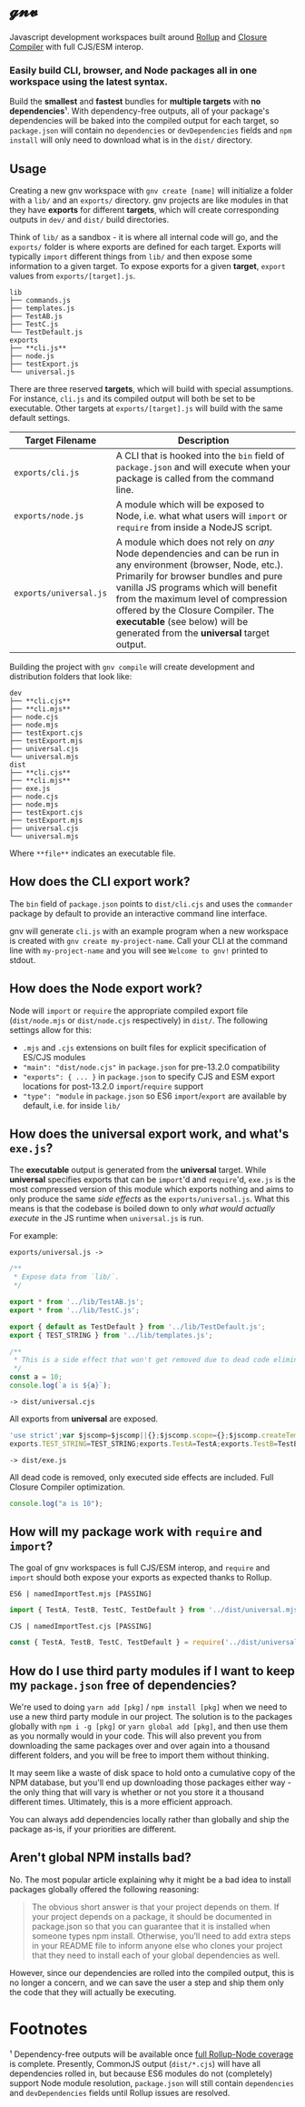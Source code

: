# 𝓰𝓷𝓿
Javascript development workspaces built around
[Rollup](https://github.com/rollup/rollup) and [Closure
Compiler](https://github.com/google/closure-compiler) with full CJS/ESM interop.

### Easily build CLI, browser, and Node packages all in one workspace using the latest syntax.
Build the **smallest** and **fastest** bundles for **multiple targets** with
**no dependencies**¹.  With dependency-free outputs, all of your package's
dependencies will be baked into the compiled output for each target, so
`package.json` will contain no `dependencies` or `devDependencies` fields and
`npm install` will only need to download what is in the `dist/` directory.  

## Usage
Creating a new gnv workspace with `gnv create [name]` will initialize a folder
with a `lib/` and an `exports/` directory. gnv projects are like modules in that
they have **exports** for different **targets**, which will create corresponding
outputs in `dev/` and `dist/` build directories.

Think of `lib/` as a sandbox - it is where all internal code will go, and the
`exports/` folder is where exports are defined for each target. Exports will
typically `import` different things from `lib/` and then expose some information
to a given target. To expose exports for a given **target**, `export` values
from `exports/[target].js`.

```
lib
├── commands.js
├── templates.js
├── TestAB.js
├── TestC.js
└── TestDefault.js
exports
├── **cli.js**
├── node.js
├── testExport.js
└── universal.js
```

There are three reserved **targets**, which will build with special assumptions.
For instance, `cli.js` and its compiled output will both be set to be
executable. Other targets at `exports/[target].js` will build with the same
default settings.

| Target Filename | Description |
|--|--|
| `exports/cli.js` | A CLI that is hooked into the `bin` field of `package.json` and will execute when your package is called from the command line. |
| `exports/node.js` | A module which will be exposed to Node, i.e. what what users will `import` or `require` from inside a NodeJS script. |
| `exports/universal.js` | A module which does not rely on *any* Node dependencies and can be run in any environment (browser, Node, etc.). Primarily for browser bundles and pure vanilla JS programs which will benefit from the maximum level of compression offered by the Closure Compiler. The **executable** (see below) will be generated from the **universal** target output.

Building the project with `gnv compile` will create development and distribution
folders that look like:
```
dev
├── **cli.cjs**
├── **cli.mjs**
├── node.cjs
├── node.mjs
├── testExport.cjs
├── testExport.mjs
├── universal.cjs
└── universal.mjs
dist
├── **cli.cjs**
├── **cli.mjs**
├── exe.js
├── node.cjs
├── node.mjs
├── testExport.cjs
├── testExport.mjs
├── universal.cjs
└── universal.mjs
```

Where `**file**` indicates an executable file.

## How does the CLI export work?
The `bin` field of `package.json` points to `dist/cli.cjs` and uses the
`commander` package by default to provide an interactive command line interface.

gnv will generate `cli.js` with an example program when a new workspace is
created with `gnv create my-project-name`. Call your CLI at the command line
with `my-project-name` and you will see `Welcome to gnv!` printed to stdout.

## How does the Node export work?
Node will `import` or `require` the appropriate compiled export file
(`dist/node.mjs` or `dist/node.cjs` respectively) in `dist/`. The following
settings allow for this:

* `.mjs` and `.cjs` extensions on built files for explicit specification of
  ES/CJS modules
* `"main": "dist/node.cjs"` in `package.json` for pre-13.2.0 compatibility
* `"exports": { ... }` in `package.json` to specify CJS and ESM export locations
  for post-13.2.0 `import`/`require` support
* `"type": "module` in `package.json` so ES6 `import`/`export` are available by
  default, i.e. for inside `lib/`

## How does the universal export work, and what's `exe.js`?
The **executable** output is generated from the **universal** target. While
**universal** specifies exports that can be `import`'d and `require`'d, `exe.js`
is the most compressed version of this module which exports nothing and aims to
only produce the same *side effects* as the `exports/universal.js`. What this
means is that the codebase is boiled down to only *what would actually execute*
in the JS runtime when `universal.js` is run.

For example:

`exports/universal.js ->`
```javascript
/**
 * Expose data from `lib/`.
 */

export * from '../lib/TestAB.js';
export * from '../lib/TestC.js';

export { default as TestDefault } from '../lib/TestDefault.js';
export { TEST_STRING } from '../lib/templates.js';

/**
 * This is a side effect that won't get removed due to dead code elimination.
 */
const a = 10;
console.log(`a is ${a}`);
```

`-> dist/universal.cjs`

All exports from **universal** are exposed.

```javascript
'use strict';var $jscomp=$jscomp||{};$jscomp.scope={};$jscomp.createTemplateTagFirstArg=function(b){return b.raw=b};$jscomp.createTemplateTagFirstArgWithRaw=function(b,c){b.raw=c;return b};Object.defineProperty(exports,"__esModule",{value:!0});var TestA=function(){console.log("Test A!")},TestB=function(){console.log("Test B!")},TestC=function(){console.log("Test C!")},TestDefault=function(){console.log("Default checking in!")},TEST_STRING="HELLO WORLD!",a=10;console.log("a is "+a);
exports.TEST_STRING=TEST_STRING;exports.TestA=TestA;exports.TestB=TestB;exports.TestC=TestC;exports.TestDefault=TestDefault;
```

`-> dist/exe.js`

All dead code is removed, only executed side effects are included. Full Closure
Compiler optimization.

```javascript
console.log("a is 10");
```

## How will my package work with `require` and `import`?
The goal of gnv workspaces is full CJS/ESM interop, and `require` and `import`
should both expose your exports as expected thanks to Rollup. 

`ES6 | namedImportTest.mjs [PASSING]`
```javascript
import { TestA, TestB, TestC, TestDefault } from '../dist/universal.mjs';
```

`CJS | namedImportTest.cjs [PASSING]`
```javascript
const { TestA, TestB, TestC, TestDefault } = require('../dist/universal.cjs');
```

## How do I use third party modules if I want to keep my `package.json` free of dependencies? 
We're used to doing `yarn add [pkg]` / `npm install [pkg]` when we need to use a
new third party module in our project. The solution is to the packages globally
with `npm i -g [pkg]` or `yarn global add [pkg]`, and then use them as you
normally would in your code. This will also prevent you from downloading the
same packages over and over again into a thousand different folders, and you
will be free to import them without thinking. 

It may seem like a waste of disk space to hold onto a cumulative copy of the NPM
database, but you'll end up downloading those packages either way - the only
thing that will vary is whether or not you store it a thousand different times.
Ultimately, this is a more efficient approach.

You can always add dependencies locally rather than globally and ship the
package as-is, if your priorities are different.

## Aren't global NPM installs bad?
No. The most popular article explaining why it might be a bad idea to install
packages globally offered the following reasoning:

> The obvious short answer is that your project depends on them. If your project
> depends on a package, it should be documented in package.json so that you can
> guarantee that it is installed when someone types npm install. Otherwise,
> you’ll need to add extra steps in your README file to inform anyone else who
> clones your project that they need to install each of your global dependencies
> as well.

However, since our dependencies are rolled into the compiled output, this is no
longer a concern, and we can save the user a step and ship them only the code
that they will actually be executing.

# Footnotes
¹ Dependency-free outputs will be available once [full Rollup-Node
coverage](https://github.com/TeleworkInc/rollup-node-testing) is complete.
Presently, CommonJS output (`dist/*.cjs`) will have all dependencies rolled in,
but because ES6 modules do not (completely) support Node module resolution,
`package.json` will still contain `dependencies` and `devDependencies` fields
until Rollup issues are resolved.